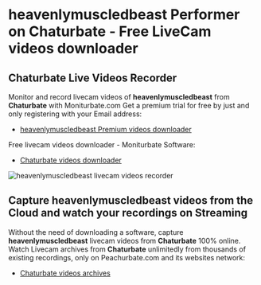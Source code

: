 # heavenlymuscledbeast Performer on Chaturbate - Free LiveCam videos downloader

## Chaturbate Live Videos Recorder

Monitor and record livecam videos of **heavenlymuscledbeast** from **Chaturbate** with Moniturbate.com
Get a premium trial for free by just and only registering with your Email address:
* [heavenlymuscledbeast Premium videos downloader](https://moniturbate.com/request-demo-licence-key.html)

Free livecam videos downloader - Moniturbate Software:
* [Chaturbate videos downloader](https://moniturbate.com/moniturbate-download-software.html)

![heavenlymuscledbeast livecam videos recorder](https://peachurnet.com/templates/moniturbate-software.png)


## Capture heavenlymuscledbeast videos from the Cloud and watch your recordings on Streaming

Without the need of downloading a software, capture **heavenlymuscledbeast** livecam videos from **Chaturbate** 100% online.
Watch Livecam archives from **Chaturbate** unlimitedly from thousands of existing recordings, only on Peachurbate.com and its websites network:
* [Chaturbate videos archives](https://peachurnet.com/)